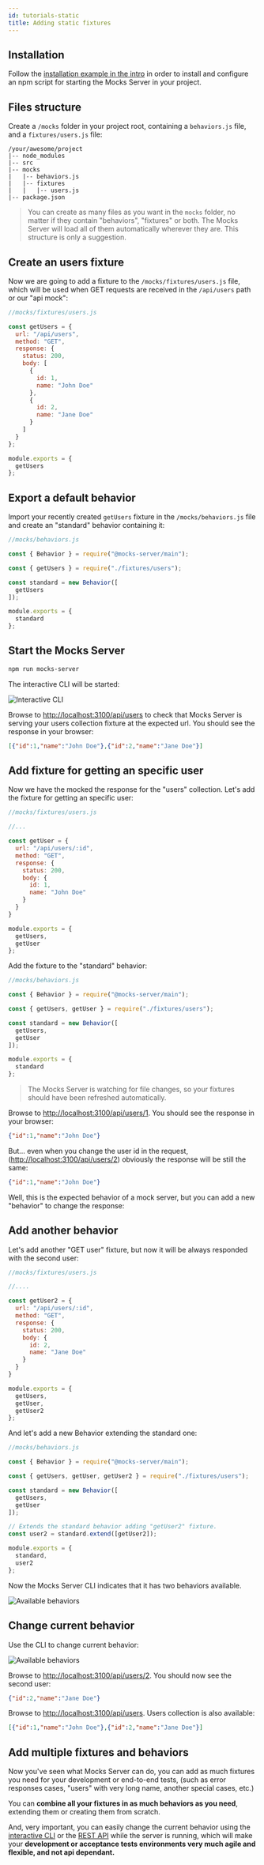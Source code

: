 ```yaml
---
id: tutorials-static
title: Adding static fixtures
---
```


## Installation

Follow the [installation example in the intro](get-started-intro.md#installation) in order to install and configure an npm script for starting the Mocks Server in your project.

## Files structure

Create a `/mocks` folder in your project root, containing a `behaviors.js` file, and a `fixtures/users.js` file:

```
/your/awesome/project
|-- node_modules
|-- src
|-- mocks
|   |-- behaviors.js
|   |-- fixtures
|   |   |-- users.js
|-- package.json
```

> You can create as many files as you want in the `mocks` folder, no matter if they contain "behaviors", "fixtures" or both. The Mocks Server will load all of them automatically wherever they are. This structure is only a suggestion.

## Create an users fixture

Now we are going to add a fixture to the `/mocks/fixtures/users.js` file, which will be used when GET requests are received in the `/api/users` path or our "api mock":

```javascript
//mocks/fixtures/users.js

const getUsers = {
  url: "/api/users",
  method: "GET",
  response: {
    status: 200,
    body: [
      {
        id: 1,
        name: "John Doe"
      },
      {
        id: 2,
        name: "Jane Doe"
      }
    ]
  }
};

module.exports = {
  getUsers
};
```

## Export a default behavior

Import your recently created `getUsers` fixture in the `/mocks/behaviors.js` file and create an "standard" behavior containing it:

```javascript
//mocks/behaviors.js

const { Behavior } = require("@mocks-server/main");

const { getUsers } = require("./fixtures/users");

const standard = new Behavior([
  getUsers
]);

module.exports = {
  standard
};
```

## Start the Mocks Server

```bash
npm run mocks-server
```

The interactive CLI will be started:

![Interactive CLI](assets/tutorials-static-01.png)

Browse to [http://localhost:3100/api/users](http://localhost:3100/api/users) to check that Mocks Server is serving your users collection fixture at the expected url. You should see the response in your browser:

```json
[{"id":1,"name":"John Doe"},{"id":2,"name":"Jane Doe"}]
```

## Add fixture for getting an specific user

Now we have the mocked the response for the "users" collection. Let's add the fixture for getting an specific user:

```javascript
//mocks/fixtures/users.js

//...

const getUser = {
  url: "/api/users/:id",
  method: "GET",
  response: {
    status: 200,
    body: {
      id: 1,
      name: "John Doe"
    }
  }
}

module.exports = {
  getUsers,
  getUser
};
```

Add the fixture to the "standard" behavior:

```javascript
//mocks/behaviors.js

const { Behavior } = require("@mocks-server/main");

const { getUsers, getUser } = require("./fixtures/users");

const standard = new Behavior([
  getUsers,
  getUser
]);

module.exports = {
  standard
};
```

> The Mocks Server is watching for file changes, so your fixtures should have been refreshed automatically.

Browse to [http://localhost:3100/api/users/1](http://localhost:3100/api/users/1). You should see the response in your browser:

```json
{"id":1,"name":"John Doe"}
```

But... even when you change the user id in the request, ([http://localhost:3100/api/users/2](http://localhost:3100/api/users/2)) obviously the response will be still the same:

```json
{"id":1,"name":"John Doe"}
```

Well, this is the expected behavior of a mock server, but you can add a new "behavior" to change the response:

## Add another behavior

Let's add another "GET user" fixture, but now it will be always responded with the second user:

```javascript
//mocks/fixtures/users.js

//....

const getUser2 = {
  url: "/api/users/:id",
  method: "GET",
  response: {
    status: 200,
    body: {
      id: 2,
      name: "Jane Doe"
    }
  }
}

module.exports = {
  getUsers,
  getUser,
  getUser2
};
```

And let's add a new Behavior extending the standard one:

```javascript
//mocks/behaviors.js

const { Behavior } = require("@mocks-server/main");

const { getUsers, getUser, getUser2 } = require("./fixtures/users");

const standard = new Behavior([
  getUsers,
  getUser
]);

// Extends the standard behavior adding "getUser2" fixture.
const user2 = standard.extend([getUser2]);

module.exports = {
  standard,
  user2
};
```

Now the Mocks Server CLI indicates that it has two behaviors available.

![Available behaviors](assets/tutorials-static-02.png)

## Change current behavior

Use the CLI to change current behavior:

![Available behaviors](assets/tutorials-static-03.gif)

Browse to [http://localhost:3100/api/users/2](http://localhost:3100/api/users/2). You should now see the second user:

```json
{"id":2,"name":"Jane Doe"}
```

Browse to [http://localhost:3100/api/users](http://localhost:3100/api/users). Users collection is also available:

```json
[{"id":1,"name":"John Doe"},{"id":2,"name":"Jane Doe"}]
```

## Add multiple fixtures and behaviors

Now you've seen what Mocks Server can do, you can add as much fixtures you need for your development or end-to-end tests, (such as error responses cases, "users" with very long name, another special cases, etc.)

You can __combine all your fixtures in as much behaviors as you need__, extending them or creating them from scratch.

And, very important, you can easily change the current behavior using the [interactive CLI](configuration-interactive-cli.md) or the [REST API](configuration-rest-api.md) while the server is running, which will make your __development or acceptance tests environments very much agile and flexible, and not api dependant.__

